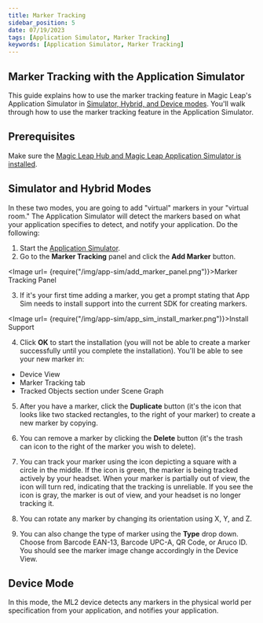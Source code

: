 ```yaml
---
title: Marker Tracking
sidebar_position: 5
date: 07/19/2023
tags: [Application Simulator, Marker Tracking]
keywords: [Application Simulator, Marker Tracking]
---
```


## Marker Tracking with the Application Simulator

This guide explains how to use the marker tracking feature in Magic Leap's Application Simulator in [Simulator, Hybrid, and Device modes](https://developer-docs.magicleap.cloud/versioned_docs/version-14-Jun-2023/versioned_docs/version-14-Jun-2023/guides/developer-tools/app-sim/using-app-sim). You'll walk through how to use the marker tracking feature in the Application Simulator.

## Prerequisites

Make sure the [Magic Leap Hub and Magic Leap Application Simulator is installed](https://developer-docs.magicleap.cloud/versioned_docs/version-14-Jun-2023/versioned_docs/version-14-Jun-2023/guides/developer-tools/app-sim/app-sim-setup).

## Simulator and Hybrid Modes

In these two modes, you are going to add "virtual" markers in your "virtual room." The Application Simulator will detect the markers based on what your application specifies to detect, and notify your application. Do the following: 

1. Start the [Application Simulator](https://developer-docs.magicleap.cloud/versioned_docs/version-14-Jun-2023/versioned_docs/version-14-Jun-2023/guides/developer-tools/app-sim/app-sim-setup#starting-application-simulator).
2. Go to the **Marker Tracking** panel and click the **Add Marker** button.

<Image url= {require("/img/app-sim/add_marker_panel.png")}>Marker Tracking Panel</Image>

3. If it's your first time adding a marker, you get a prompt stating that App Sim needs to install support into the current SDK for creating markers.

<Image url= {require("/img/app-sim/app_sim_install_marker.png")}>Install Support</Image>

4. Click **OK** to start the installation (you will not be able to create a marker successfully until you complete the installation). You'll be able to see your new marker in:
- Device View
- Marker Tracking tab
- Tracked Objects section under Scene Graph

5. After you have a marker, click the **Duplicate** button (it's the icon that looks like two stacked rectangles, to the right of your marker) to create a new marker by copying.

6. You can remove a marker by clicking the **Delete** button (it's the trash can icon to the right of the marker you wish to delete).

7. You can track your marker using the icon depicting a square with a circle in the middle. If the icon is green, the marker is being tracked actively by your headset. When your marker is partially out of view, the icon will turn red, indicating that the tracking is unreliable. If you see the icon is gray, the marker is out of view, and your headset is no longer tracking it. 

8. You can rotate any marker by changing its orientation using X, Y, and Z. 

9. You can also change the type of marker using the **Type** drop down. Choose from Barcode EAN-13, Barcode UPC-A, QR Code, or Aruco ID. You should see the marker image change accordingly in the Device View. 

## Device Mode

In this mode, the ML2 device detects any markers in the physical world per specification from your application, and notifies your application.